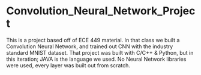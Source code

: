 # Convolution_Neural_Network_Project
This is a project based off of ECE 449 material. In that class we built a Convolution Neural Network, and trained out CNN with the industry standard MNIST dataset. That project was built with C/C++ &amp; Python, but in this iteration; JAVA is the language we used. No Neural Network libraries were used, every layer was built out from scratch. 
